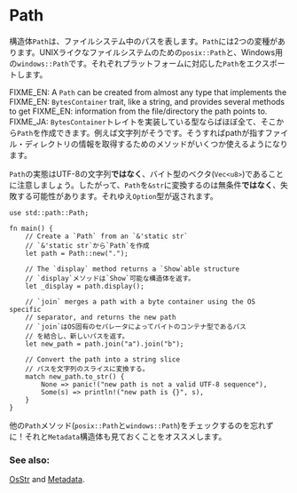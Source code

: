 # Path

<!--
The `Path` struct represents file paths in the underlying filesystem. There are
two flavors of `Path`: `posix::Path`, for UNIX-like systems, and
`windows::Path`, for Windows. The prelude exports the appropriate
platform-specific `Path` variant.
-->
構造体`Path`は、ファイルシステム中のパスを表します。`Path`には2つの変種があります。UNIXライクなファイルシステムのための`posix::Path`と、Windows用の`windows::Path`です。それぞれプラットフォームに対応した`Path`をエクスポートします。

<!--
A `Path` can be created from an `OsStr`, and provides several methods to get
information from the file/directory the path points to.
-->
FIXME_EN: A `Path` can be created from almost any type that implements the
FIXME_EN: `BytesContainer` trait, like a string, and provides several methods to get
FIXME_EN: information from the file/directory the path points to.
FIXME_JA: `BytesContainer`トレイトを実装している型ならばほぼ全て、そこから`Path`を作成できます。例えば文字列がそうです。そうすればpathが指すファイル・ディレクトリの情報を取得するためのメソッドがいくつか使えるようになります。

<!--
Note that a `Path` is *not* internally represented as an UTF-8 string, but
instead is stored as a vector of bytes (`Vec<u8>`). Therefore, converting a
`Path` to a `&str` is *not* free and may fail (an `Option` is returned).
-->
`Path`の実態はUTF-8の文字列**ではなく**、バイト型のベクタ(`Vec<u8>`)であることに注意しましょう。したがって、`Path`を`&str`に変換するのは無条件**ではなく**、失敗する可能性があります。それゆえ`Option`型が返されます。

```rust,editable
use std::path::Path;

fn main() {
    // Create a `Path` from an `&'static str`
    // `&'static str`から`Path`を作成
    let path = Path::new(".");

    // The `display` method returns a `Show`able structure
    // `display`メソッドは`Show`可能な構造体を返す。
    let _display = path.display();

    // `join` merges a path with a byte container using the OS specific
    // separator, and returns the new path
    // `join`はOS固有のセパレータによってバイトのコンテナ型であるパス
    // を結合し、新しいパスを返す。
    let new_path = path.join("a").join("b");

    // Convert the path into a string slice
    // パスを文字列のスライスに変換する。
    match new_path.to_str() {
        None => panic!("new path is not a valid UTF-8 sequence"),
        Some(s) => println!("new path is {}", s),
    }
}

```

<!--
Be sure to check at other `Path` methods (`posix::Path` or `windows::Path`) and
the `Metadata` struct.
-->
他の`Path`メソッド(`posix::Path`と`windows::Path`)をチェックするのを忘れずに！それと`Metadata`構造体も見ておくことをオススメします。

### See also:

[OsStr][1] and [Metadata][2].

[1]: https://doc.rust-lang.org/std/ffi/struct.OsStr.html
[2]: https://doc.rust-lang.org/std/fs/struct.Metadata.html
